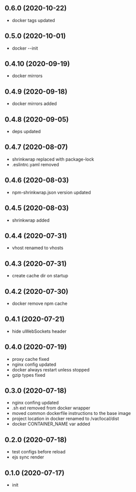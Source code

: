 ## 0.6.0 (2020-10-22)

-   docker tags updated

## 0.5.0 (2020-10-01)

-   docker --init

## 0.4.10 (2020-09-19)

-   docker mirrors

## 0.4.9 (2020-09-18)

-   docker mirrors added

## 0.4.8 (2020-09-05)

-   deps updated

## 0.4.7 (2020-08-07)

-   shrinkwrap replaced with package-lock
-   .eslintrc.yaml removed

## 0.4.6 (2020-08-03)

-   npm-shrinkwrap.json version updated

## 0.4.5 (2020-08-03)

-   shrinkwrap added

## 0.4.4 (2020-07-31)

-   vhost renamed to vhosts

## 0.4.3 (2020-07-31)

-   create cache dir on startup

## 0.4.2 (2020-07-30)

-   docker remove npm cache

## 0.4.1 (2020-07-21)

-   hide uWebSockets header

## 0.4.0 (2020-07-19)

-   proxy cache fixed
-   nginx config updated
-   docker always restart unless stopped
-   gzip types fixed

## 0.3.0 (2020-07-18)

-   nginx confing updated
-   .sh ext removed from docker wrapper
-   moved common dockerfile instructions to the base image
-   project location in docker renamed to /var/local/dist
-   docker CONTAINER_NAME var added

## 0.2.0 (2020-07-18)

-   test configs before reload
-   ejs sync render

## 0.1.0 (2020-07-17)

-   init

